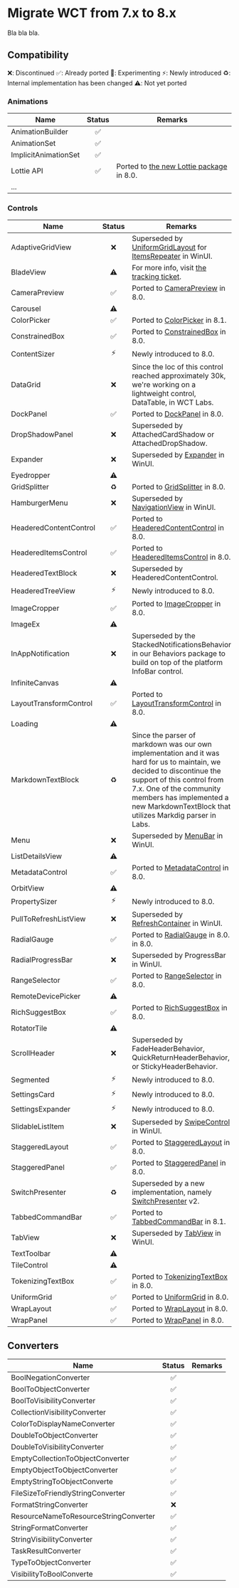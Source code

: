# Migrate WCT from 7.x to 8.x

Bla bla bla.

## Compatibility

❌: Discontinued
✅: Already ported
🧪: Experimenting
⚡️: Newly introduced
♻️: Internal implementation has been changed
⚠️: Not yet ported

### Animations

Name|Status|Remarks
---|:-:|---
AnimationBuilder|✅|
AnimationSet|✅|
ImplicitAnimationSet|✅|
Lottie API|✅|Ported to [the new Lottie package](https://www.nuget.org/packages/CommunityToolkit.WinUI.Lottie) in 8.0.
...||

### Controls

Name|Status|Remarks
---|:-:|---
AdaptiveGridView|❌|Superseded by [UniformGridLayout](https://learn.microsoft.com/en-us/windows/apps/design/controls/items-repeater#uniformgridlayout) for [ItemsRepeater](https://learn.microsoft.com/en-us/windows/apps/design/controls/items-repeater) in WinUI.
BladeView|⚠️|For more info, visit [the tracking ticket](https://github.com/CommunityToolkit/Windows/issues/89).
CameraPreview|✅|Ported to [CameraPreview](https://learn.microsoft.com/en-us/dotnet/communitytoolkit/windows/camerapreview/) in 8.0.
Carousel|⚠️|
ColorPicker|✅|Ported to [ColorPicker](https://learn.microsoft.com/en-us/dotnet/communitytoolkit/windows/colorpicker/) in 8.1.
ConstrainedBox|✅|Ported to [ConstrainedBox](https://learn.microsoft.com/en-us/dotnet/communitytoolkit/windows/primitives/constrainedbox) in 8.0.
ContentSizer|⚡️|Newly introduced to 8.0.
DataGrid|❌|Since the loc of this control reached approximately 30k, we're working on a lightweight control, DataTable, in WCT Labs.
DockPanel|✅|Ported to [DockPanel](https://learn.microsoft.com/en-us/dotnet/communitytoolkit/windows/primitives/dockpanel) in 8.0.
DropShadowPanel|❌|Superseded by AttachedCardShadow or AttachedDropShadow.
Expander|❌|Superseded by [Expander](https://learn.microsoft.com/en-us/windows/apps/design/controls/expander) in WinUI.
Eyedropper|⚠️|
GridSplitter|♻️|Ported to [GridSplitter](https://learn.microsoft.com/en-us/dotnet/communitytoolkit/windows/sizers/gridsplitter) in 8.0.
HamburgerMenu|❌|Superseded by [NavigationView](https://learn.microsoft.com/en-us/windows/apps/design/controls/navigationview) in WinUI.
HeaderedContentControl|✅|Ported to [HeaderedContentControl](https://learn.microsoft.com/en-us/dotnet/communitytoolkit/windows/headeredcontrols/headeredcontentcontrol) in 8.0.
HeaderedItemsControl|✅|Ported to [HeaderedItemsControl](https://learn.microsoft.com/en-us/dotnet/communitytoolkit/windows/headeredcontrols/headereditemscontrol) in 8.0.
HeaderedTextBlock|❌|Superseded by HeaderedContentControl.
HeaderedTreeView|⚡️|Newly introduced to 8.0.
ImageCropper|✅|Ported to [ImageCropper](https://learn.microsoft.com/en-us/dotnet/communitytoolkit/windows/imagecropper/) in 8.0.
ImageEx|⚠️|
InAppNotification|❌|Superseded by the StackedNotificationsBehavior in our Behaviors package to build on top of the platform InfoBar control.
InfiniteCanvas|⚠️|
LayoutTransformControl|✅|Ported to [LayoutTransformControl](https://learn.microsoft.com/en-us/dotnet/communitytoolkit/windows/layouttransformcontrol/) in 8.0.
Loading|⚠️|
MarkdownTextBlock|♻️|Since the parser of markdown was our own implementation and it was hard for us to maintain, we decided to discontinue the support of this control from 7.x. One of the community members has implemented a new MarkdownTextBlock that utilizes Markdig parser in Labs.
Menu|❌|Superseded by [MenuBar](https://learn.microsoft.com/en-us/windows/apps/design/controls/menus) in WinUI.
ListDetailsView|⚠️|
MetadataControl|✅|Ported to [MetadataControl](https://learn.microsoft.com/en-us/dotnet/communitytoolkit/windows/metadatacontrol/) in 8.0.
OrbitView|⚠️|
PropertySizer|⚡️|Newly introduced to 8.0.
PullToRefreshListView|❌|Superseded by [RefreshContainer](https://learn.microsoft.com/en-us/windows/apps/design/controls/pull-to-refresh) in WinUI.
RadialGauge|✅|Ported to [RadialGauge](https://learn.microsoft.com/en-us/dotnet/communitytoolkit/windows/radialgauge/) in 8.0. in 8.0.
RadialProgressBar|❌|Superseded by ProgressBar in WinUI.
RangeSelector|✅|Ported to [RangeSelector](https://learn.microsoft.com/en-us/dotnet/communitytoolkit/windows/rangeselector/) in 8.0.
RemoteDevicePicker|⚠️|
RichSuggestBox|✅|Ported to [RichSuggestBox](https://learn.microsoft.com/en-us/dotnet/communitytoolkit/windows/richsuggestbox/) in 8.0.
RotatorTile|⚠️|
ScrollHeader|❌|Superseded by FadeHeaderBehavior, QuickReturnHeaderBehavior, or StickyHeaderBehavior.
Segmented|⚡️|Newly introduced to 8.0.
SettingsCard|⚡️|Newly introduced to 8.0.
SettingsExpander|⚡️|Newly introduced to 8.0.
SlidableListItem|❌|Superseded by [SwipeControl](https://learn.microsoft.com/en-us/windows/apps/design/controls/swipe) in WinUI.
StaggeredLayout|✅|Ported to [StaggeredLayout](https://learn.microsoft.com/en-us/dotnet/communitytoolkit/windows/primitives/staggeredlayout) in 8.0.
StaggeredPanel|✅|Ported to [StaggeredPanel](https://learn.microsoft.com/en-us/dotnet/communitytoolkit/windows/primitives/staggeredpanel) in 8.0.
SwitchPresenter|♻️|Superseded by a new implementation, namely [SwitchPresenter](https://learn.microsoft.com/en-us/dotnet/communitytoolkit/windows/primitives/switchpresenter) v2.
TabbedCommandBar|✅|Ported to [TabbedCommandBar](https://learn.microsoft.com/en-us/dotnet/communitytoolkit/windows/tabbedcommandbar/) in 8.1.
TabView|❌|Superseded by [TabView](https://learn.microsoft.com/en-us/windows/apps/design/controls/tab-view) in WinUI.
TextToolbar|⚠️|
TileControl|⚠️|
TokenizingTextBox|✅|Ported to [TokenizingTextBox](https://learn.microsoft.com/en-us/dotnet/communitytoolkit/windows/tokenizingtextbox/) in 8.0.
UniformGrid|✅|Ported to [UniformGrid](https://learn.microsoft.com/en-us/dotnet/communitytoolkit/windows/primitives/uniformgrid) in 8.0.
WrapLayout|✅|Ported to [WrapLayout](https://learn.microsoft.com/en-us/dotnet/communitytoolkit/windows/primitives/wraplayout) in 8.0.
WrapPanel|✅|Ported to [WrapPanel](https://learn.microsoft.com/en-us/dotnet/communitytoolkit/windows/primitives/wrappanel) in 8.0.

## Converters

Name|Status|Remarks
---|:-:|---
BoolNegationConverter|✅|
BoolToObjectConverter|✅|
BoolToVisibilityConverter|✅|
CollectionVisibilityConverter|✅|
ColorToDisplayNameConverter|✅|
DoubleToObjectConverter|✅|
DoubleToVisibilityConverter|✅|
EmptyCollectionToObjectConverter|✅|
EmptyObjectToObjectConverter|✅|
EmptyStringToObjectConverte|✅|
FileSizeToFriendlyStringConverter|✅|
FormatStringConverter|❌|
ResourceNameToResourceStringConverter|✅|
StringFormatConverter|✅|
StringVisibilityConverter|✅|
TaskResultConverter|✅|
TypeToObjectConverter|✅|
VisibilityToBoolConverte|✅|
